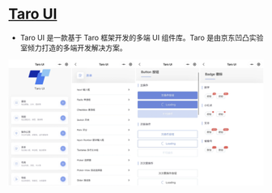 # [Taro UI](https://github.com/NervJS/taro-ui)

* Taro UI 是一款基于 Taro 框架开发的多端 UI 组件库。Taro 是由京东凹凸实验室倾力打造的多端开发解决方案。

![](../../img/taro.png)